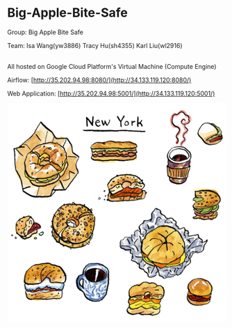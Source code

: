 # Big-Apple-Bite-Safe

Group: Big Apple Bite Safe

Team:
Isa Wang(yw3886)
Tracy Hu(sh4355)
Karl Liu(wl2916)
<br><br>

All hosted on Google Cloud Platform's Virtual Machine (Compute Engine)

Airflow:
[http://35.202.94.98:8080/](http://34.133.119.120:8080/)

Web Application:
[http://35.202.94.98:5001/](http://34.133.119.120:5001/)

![apple](deployment/frontend/static/food.webp)

